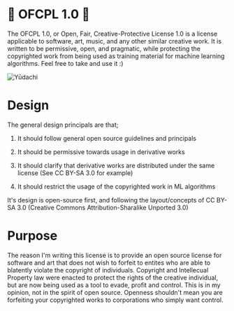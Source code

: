 # 🎏 OFCPL 1.0 🎏
The OFCPL 1.0, or Open, Fair, Creative-Protective License 1.0 is a license applicable to software, art, music, and any other similar creative work. It is written to be permissive, open, and pragmatic, while protecting the copyrighted work from being used as training material for machine learning algorithms. Feel free to take and use it :)

![Yūdachi](https://github.com/user-attachments/assets/41422472-c6d2-49e4-9199-7fcfdf1e1f40)

# Design
The general design principals are that;

  1. It should follow general open source guidelines and principals

  2. It should be permissive towards usage in derivative works

  3. It should clarify that derivative works are distributed under the same license (See CC BY-SA 3.0 for example)

  4. It should restrict the usage of the copyrighted work in ML algorithms

It's design is open-source first, and following the layout/concepts of CC BY-SA 3.0 (Creative Commons Attribution-Sharalike Unported 3.0)

# Purpose
The reason I'm writing this license is to provide an open source license for software and art that does not wish to forfeit to entites who are able to blatently violate the copyright of individuals. Copyright and Intellecual Property law were enacted to protect the rights of the creative individual, but are now being used as a tool to evade, profit and control. This is in my opinion, not in the spirit of open source. Openness shouldn't mean you are forfeiting your copyrighted works to corporations who simply want control.

